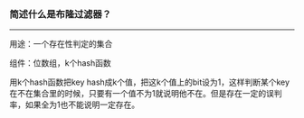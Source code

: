 ### 简述什么是布隆过滤器？

------

用途：一个存在性判定的集合

组件：位数组，k个hash函数

用k个hash函数把key hash成k个值，把这k个值上的bit设为1，这样判断某个key在不在集合里的时候，只要有一个值不为1就说明他不在。但是存在一定的误判率，如果全为1也不能说明一定存在。